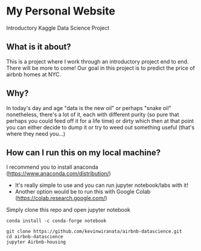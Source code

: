 # My Personal Website

Introductory Kaggle Data  Science Project

## What is it about?
This is a project where I work through an introductory project end to end. There will be more to come! 
Our goal in this project is to predict the price of airbnb homes at NYC.

## Why?
In today's day and age "data is the new oil" or perhaps "snake oil" nonetheless, there's a lot of it, each with different purity (so pure that perhaps you could feed off it for a life time) or dirty which then at that point you can either decide to dump it or try to weed out something useful (that's where they need you...)

## How can I run this on my local machine? 
I recommend you to install anaconda (https://www.anaconda.com/distribution/)
- It's really simple to  use and you can run jupyter notebook/labs with it!
- Another option would be to run this with Google Colab (https://colab.research.google.com/)

Simply clone this repo and open jupyter notebook 
``` 
conda install -c conda-forge notebook
``` 

``` 
git clone https://github.com/kevinwiranata/airbnb-datascience.git
cd airbnb-datascience
jupyter Airbnb-housing
```